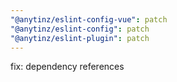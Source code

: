 ```yaml
---
"@anytinz/eslint-config-vue": patch
"@anytinz/eslint-config": patch
"@anytinz/eslint-plugin": patch
---
```


fix: dependency references
